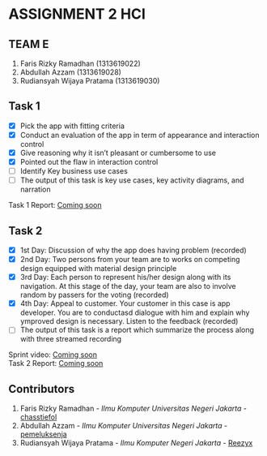 # ASSIGNMENT 2 HCI

## TEAM E
1. Faris Rizky Ramadhan (1313619022)
2. Abdullah Azzam (1313619028)
3. Rudiansyah Wijaya Pratama (1313619030)

## Task 1
- [x] Pick the app with fitting criteria
- [x] Conduct an evaluation of the app in term of appearance and interaction control
- [x] Give reasoning why it isn’t pleasant or cumbersome to use
- [x] Pointed out the flaw in interaction control
- [ ] Identify Key business use cases
- [ ] The output of this task is key use cases, key activity diagrams, and narration

Task 1 Report: [Coming soon]()

## Task 2
- [x] 1st Day: Discussion of why the app does having problem (recorded)
- [x] 2nd Day: Two persons from your team are to works on competing design equipped with material design principle
- [x] 3rd Day: Each person to represent his/her design along with its navigation. At this stage of the day, your  team are also to involve random by passers for the voting (recorded)
- [x] 4th Day: Appeal to customer. Your customer in this case is app developer. You are to conductasd dialogue with him and explain why ymproved design is necessary. Listen to the feedback (recorded)
- [ ] The output of this task is a report which summarize the process along with three streamed recording

Sprint video: [Coming soon]()
\
Task 2 Report: [Coming soon]()

## Contributors
1. Faris Rizky Ramadhan - *Ilmu Komputer Universitas Negeri Jakarta* - [chasstiefol](https://github.com/chasstiefol)
2. Abdullah Azzam - *Ilmu Komputer Universitas Negeri Jakarta* - [pemeluksenja](https://github.com/pemeluksenja)
3. Rudiansyah Wijaya Pratama - *Ilmu Komputer Negeri Jakarta* - [Reezyx](https://github.com/Reezyx)